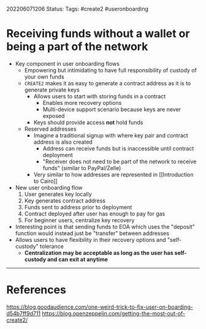 202206071206
Status: 
Tags: #create2 #useronboarding

# Receiving funds without a wallet or being a part of the network
- Key component in user onboarding flows
	- Empowering but intimidating to have full responsibility of custody of your own funds
	- `CREATE2` makes it as easy to generate a contract address as it is to generate private keys
		- Allows users to start with storing funds in a contract
			- Enables more recovery options
			- Multi-device support scenario because keys are never exposed
		- Keys should provide access **not** hold funds
	- Reserved addresses
		- Imagine a traditional signup with where key pair and contract address is also created
			- Address can receive funds but is inaccessible until contract deployment
			- "Receiver does not need to be part of the network to receive funds" (similar to PayPal/Zelle)
		- Very similar to how addresses are represented in [[Introduction to Cairo]]
- New user onboarding flow
	1. User generates key locally
	2. Key generates contract address
	3. Funds sent to address prior to deployment
	4. Contract deployed after user has enough to pay for gas
	5. For beginner users, centralize key recovery
- Interesting point is that sending funds to EOA which uses the "deposit" function would instead just be "transfer" between addresses 
- Allows users to have flexibility in their recovery options and "self-custody" tolerance
	- **Centralization may be acceptable as long as the user has self-custody and can exit at anytime**






---
# References
https://blog.goodaudience.com/one-weird-trick-to-fix-user-on-boarding-d54b7ff9d711
https://blog.openzeppelin.com/getting-the-most-out-of-create2/